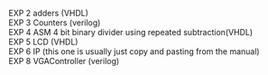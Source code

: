 EXP 2 adders (VHDL) <br>
EXP 3 Counters (verilog) <br>
EXP 4 ASM 4 bit binary divider using repeated subtraction(VHDL) <br>
EXP 5 LCD (VHDL) <br>
EXP 6 IP (this one is usually just copy and pasting from the manual) <br>
EXP 8 VGAController (verilog) <br>
